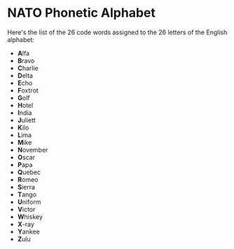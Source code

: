 # NATO Phonetic Alphabet

Here's the list of the 26 code words assigned to the 26 letters of the English alphabet:

- **A**lfa
- **B**ravo
- **C**harlie
- **D**elta
- **E**cho
- **F**oxtrot
- **G**olf
- **H**otel
- **I**ndia
- **J**uliett
- **K**ilo
- **L**ima
- **M**ike
- **N**ovember
- **O**scar
- **P**apa
- **Q**uebec
- **R**omeo
- **S**ierra
- **T**ango
- **U**niform
- **V**ictor
- **W**hiskey
- **X**-ray
- **Y**ankee
- **Z**ulu